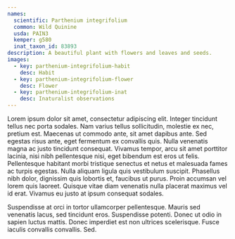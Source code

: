 ```yaml
---
names: 
  scientific: Parthenium integrifolium
  common: Wild Quinine
  usda: PAIN3
  kemper: g580
  inat_taxon_id: 83893
description: A beautiful plant with flowers and leaves and seeds.
images:
  - key: parthenium-integrifolium-habit
    desc: Habit
  - key: parthenium-integrifolium-flower
    desc: Flower
  - key: parthenium-integrifolium-inat
    desc: Inaturalist observations
---
```


Lorem ipsum dolor sit amet, consectetur adipiscing elit. Integer tincidunt tellus nec porta sodales. Nam varius tellus sollicitudin, molestie ex nec, pretium est. Maecenas ut commodo ante, sit amet dapibus ante. Sed egestas risus ante, eget fermentum ex convallis quis. Nulla venenatis magna ac justo tincidunt consequat. Vivamus tempor, arcu sit amet porttitor lacinia, nisi nibh pellentesque nisi, eget bibendum est eros ut felis. Pellentesque habitant morbi tristique senectus et netus et malesuada fames ac turpis egestas. Nulla aliquam ligula quis vestibulum suscipit. Phasellus nibh dolor, dignissim quis lobortis et, faucibus ut purus. Proin accumsan vel lorem quis laoreet. Quisque vitae diam venenatis nulla placerat maximus vel id erat. Vivamus eu justo at ipsum consequat sodales.

Suspendisse at orci in tortor ullamcorper pellentesque. Mauris sed venenatis lacus, sed tincidunt eros. Suspendisse potenti. Donec ut odio in sapien luctus mattis. Donec imperdiet est non ultrices scelerisque. Fusce iaculis convallis convallis. Sed.
